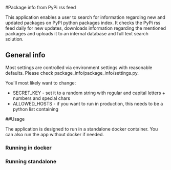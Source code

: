 #Package info from PyPi rss feed

This application enables a user to search for information regarding new and updated packages on PyPI python packages index.
It checks the PyPi rss feed daily for new updates, downloads information regarding the mentioned packages and uploads it to an internal database and full text search solution.

## General info

Most settings are controlled via environment settings with reasonable defaults.
Please check package_info/package_info/settings.py.

You'll most likely want to change:
- SECRET_KEY - set it to a random string with regular and capital letters + numbers and special chars
- ALLOWED_HOSTS - if you want to run in production, this needs to be a python list containing 


##Usage

The application is designed to run in a standalone docker container.
You can also run the app without docker if needed.

### Running in docker


### Running standalone
